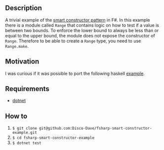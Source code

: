 ## Description
A trivial example of the [smart constructor pattern](https://wiki.haskell.org/Smart_constructors) in F#. In this example there is a module called `Range` that contains logic on how to test if a value is between two bounds. To enforce the lower bound to always be less than or equal to the upper bound, the module does not expose the constructor of `Range`. Therefore to be able to create a `Range` type, you need to use `Range.make`.
## Motivation
I was curious if it was possible to port the following haskell [example](https://github.com/Disco-Dave/smart-constructor-example).

## Requirements
* [dotnet](https://dotnet.microsoft.com/download)

## How to
1. `$ git clone git@github.com:Disco-Dave/fsharp-smart-constructor-example.git`
2. `$ cd fsharp-smart-constructor-example`
3. `$ dotnet test`
